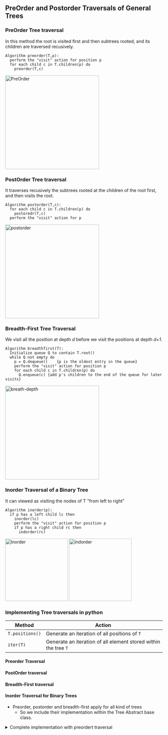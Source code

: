 ## PreOrder and Postorder Traversals of General Trees

### PreOrder Tree traversal
In this method the root is visited first and then subtrees rooted,
and its children are traversed recusively.

```
Algorithm preorder(T,p): 
  perform the "visit" action for position p
  for each child c in T.children(p) do 
    preorder(T,c)
```
<img src="https://encrypted-tbn0.gstatic.com/images?q=tbn:ANd9GcSfAPF9--Vx-1A6Gq3J85E42WtyRO8pY4NOuw&usqp=CAU" alt="PreOrder" height="300"/>

### PostOrder Tree traversal
It traverses recusively the subtrees rooted at the children of the 
root first, and then visits the root.

 ```
 Algorithm postorder(T,c): 
   for each child c in T.children(p) do 
     postoredr(T,c)
   perform the "visit" action for p
 ```
 <img src="https://s3.ap-south-1.amazonaws.com/afteracademy-server-uploads/how-to-traverse-in-a-tree-postorder-13146c73f47dcf88.png" alt="postorder" height="300"/>

### Breadth-First Tree Traversal
We visit all the position at depth *d* before we visit the positions 
at depth *d+1*.

```
Algorithm breadthfirst(T): 
  Initialize queue Q to contain T.root()
  while Q not empty do
    p = Q.dequeue()    {p is the oldest entry in the queue}
    perform the "visit" action for position p
    for each child c in T.children(p) do
      Q.enqueue(c) {add p's children to the end of the queue for later visits}
```
<img src="https://res.cloudinary.com/practicaldev/image/fetch/s--tjMTJZx2--/c_imagga_scale,f_auto,fl_progressive,h_420,q_auto,w_1000/https://dev-to-uploads.s3.amazonaws.com/uploads/articles/n28vjy9759lvwwd59j6d.png" alt="breath-depth" height="300"/>

### Inorder Traversal of a Binary Tree
It can viewed as visiting the nodes of T "from left to right"
```
Algorithm inorder(p): 
  if p has a left child lc then
    inorder(lc)
    perform the "visit" action for position p
    if p has a right child rc then
      indorder(rc)
```

<img src="https://www.techiedelight.com/wp-content/uploads/Inorder-Traversal.png" alt="Inorder" height="200"/> 
<img src="https://upload.wikimedia.org/wikipedia/commons/7/7a/Threaded_tree.svg" alt="indorder" height='200'/>

### Implementing Tree traversals in python

|Method|Action|
|---|---|
|`T.positions()`|Generate an iteration of all positions of `T`|
|`iter(T)`|Generate an iteration of all element stored within the tree `T`|

#### Preorder Traversal
#### PostOrder traversal
#### Breadth-First traversal
#### Inorder Traversal for Binary Trees

- Preorder, postorder and breadth-first apply for all kind of trees
  - So we include their implementation within the Tree Abstract base class.

<details>

<summary>Complete implementation with preordert traversal</summary>

```py

```

</details>

